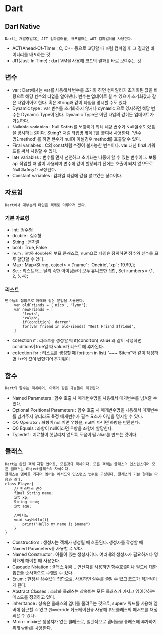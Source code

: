 # Dart
## Dart Native
    Dart는 개발중일때는 JIT 컴파일러를, 배포할때는 AOT 컴파일러를 사용한다.
- AOT(Ahead-Of-Time) : C, C++ 등으로 코딩할 때 처럼 컴파일 후 그 결과인 바이너리를 배포하는 것
- JIT(Just-In-Time) : dart VM을 사용해 코드의 결과를 바로 보여주는 것

## 변수
- var : Dart에서는 var를 사용해서 변수를 초기화 하면 컴파일러가 초기화된 값을 바탕으로 해당 변수의 타입을 알아낸다. 변수는 업데이트 될 수 있으며 초기화값과 같은 타입이어야 한다. 혹은 String과 같이 타입을 명시할 수도 있다.
- Dynamic type : var 변수를 초기화하지 않거나 dynamic 으로 명시하면 해당 변수는 Dynamic Type이 된다. Dynamic Type은 어떤 타입의 값이든 업데이트가 가능하다.
- Nullable variables : Null Safety를 보장하기 위해 해당 변수가 Null일수도 있음을 명시하는것이다. String? 처럼 타입명 옆에 ?를 붙여서 사용한다. '변수명?.method' 를 하면 변수가 null이 아닐경우 method를 호출할 수 있다.
- Final variables : C의 const처럼 수정이 불가능한 변수이다. var 대신 final 키워드를 써서 사용할 수 있다.
- late variables : 변수를 먼저 선언하고 초기화는 나중에 할 수 있는 변수이다. 보통 api 작업할 때 많이 사용되며 변수에 값이 할당되기 전에는 호출이 되지 않으므로 Null Safety가 보장된다.
- Constant variables : 컴파일 타임에 값을 알고있는 상수이다.

## 자료형
    Dart에서 대부분의 타입은 객체로 이루어져 있다.

### 기본 자료형
- int : 정수형
- double : 실수형
- String : 문자열
- bool : True, False
- num : int와 double의 부모 클래스로, num으로 타입을 정의하면 정수와 실수를 모두 할당할 수 있다.
- Map : Map<Stirng, object> = {'name' : 'Oneiric', 'xp' : 19.99,};
- Set : 리스트와는 달리 속한 아이템들이 모두 유니크한 집합, Set<int> numbers = {1, 2, 3, 4};

### 리스트
    변수들의 집합으로 아래와 같은 문법을 사용한다.
        var oldFriends = ['nico', 'lynn'];
        var newFriends = [
            'lewis',
            'ralph',
            if(condition) 'darren'
            for(var friend in oldFriends) "Best Friend $friend",
        ]
- collection if : 리스트를 생성할 때 if(condition) value 와 같이 작성하면 condition이 true일 때 value가 리스트에 추가된다.
- collection for : 리스트를 생성할 때 for(item in list) "~~~ $item"와 같이 작성하면 list의 값이 변형되어 추가된다.

## 함수
    Dart의 함수는 객체이며, 아래와 같은 기능들이 제공된다.
- Named Parameters : 함수 호출 시 매개변수명을 사용해서 매개변수를 넘겨줄 수 있다.
- Optional Positional Parameters : 함수 호출 시 매개변수명을 사용해서 매개변수를 넘겨주지 않더라도 특정 매개변수가 필수 요소가 아님을 명시할 수 있다.
- QQ Operator : 좌항이 null이면 우항을, null이 아니면 좌항을 반환한다.
- QQ Equals : 좌항이 null이라면 우항을 좌항에 할당한다.
- Typedef : 자료형이 헷갈리지 않도록 도움이 될 alias를 만드는 것이다.

## 클래스
    Dart는 완전 객체 지향 언어로, 모든것이 객체이다. 모든 객체는 클래스의 인스턴스이며 모든 클래스는 Object클래스의 자식이다.
    클래스는 멤버를 가지며 멤버는 메서드와 인스턴스 변수로 구성된다. 클래스의 기본 형태는 다음과 같다.
    class Player{
        // 인스턴스 변수
        final String name;
        int xp;
        String team;
        int age;

        //메서드
        void sayHello(){
            print("Hello my name is $name");
        }
    }

- Constructiors : 생성자는 객체가 생성될 때 호출된다. 생성자를 작성할 때 Named Parameters를 사용할 수 있다.
- Named Constructor : 이름이 있는 생성자이다. 여러개의 생성자가 필요하거나 명확하게 해야할 때 사용한다.
- Cascade Notation : 클래스 뒤에 .. 연산자를 사용하면 함수호출이나 필드에 대한 접근을 순차적으로 수행할 수 있다.
- Enum : 한정된 상수값의 집합으로, 사용하면 실수를 줄일 수 있고 코드가 직관적이게 된다.
- Abstract Classes : 추상화 클래스는 상속받는 모든 클래스가 가지고 있어야하는 메소드를 정의하고 있다.
- Inheritance : 상속은 클래스의 멤버를 물려주는 것으로, super키워드를 사용해 멤버에 접근할 수 있고 @override 어노테이션을 사용해 부모클래스의 메서드를 재정의할 수 있다.
- Mixin : mixin은 생성자가 없는 클래스로, 일반적으로 멤버들을 클래스에 추가하기 위해 with를 사용한다.